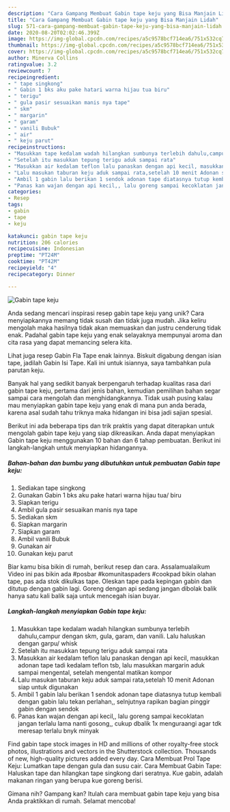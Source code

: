 ```yaml
---
description: "Cara Gampang Membuat Gabin tape keju yang Bisa Manjain Lidah"
title: "Cara Gampang Membuat Gabin tape keju yang Bisa Manjain Lidah"
slug: 571-cara-gampang-membuat-gabin-tape-keju-yang-bisa-manjain-lidah
date: 2020-08-20T02:02:46.399Z
image: https://img-global.cpcdn.com/recipes/a5c9578bcf714ea6/751x532cq70/gabin-tape-keju-foto-resep-utama.jpg
thumbnail: https://img-global.cpcdn.com/recipes/a5c9578bcf714ea6/751x532cq70/gabin-tape-keju-foto-resep-utama.jpg
cover: https://img-global.cpcdn.com/recipes/a5c9578bcf714ea6/751x532cq70/gabin-tape-keju-foto-resep-utama.jpg
author: Minerva Collins
ratingvalue: 3.2
reviewcount: 7
recipeingredient:
- " tape singkong"
- " Gabin 1 bks aku pake hatari warna hijau tua biru"
- " terigu"
- " gula pasir sesuaikan manis nya tape"
- " skm"
- " margarin"
- " garam"
- " vanili Bubuk"
- " air"
- " keju parut"
recipeinstructions:
- "Masukkan tape kedalam wadah hilangkan sumbunya terlebih dahulu,campur dengan skm, gula, garam, dan vanili. Lalu haluskan dengan garpu/ whisk"
- "Setelah itu masukkan tepung terigu aduk sampai rata"
- "Masukkan air kedalam teflon lalu panaskan dengan api kecil, masukkan adonan tape tadi kedalam teflon tsb, lalu masukkan margarin aduk sampai mengental, setelah mengental matikan kompor"
- "Lalu masukan taburan keju aduk sampai rata,setelah 10 menit Adonan siap untuk digunakan"
- "Ambil 1 gabin lalu berikan 1 sendok adonan tape diatasnya tutup kembali dengan gabin lalu tekan perlahan,, selnjutnya rapikan bagian pinggir gabin dengan sendok"
- "Panas kan wajan dengan api kecil,, lalu goreng sampai kecoklatan jangan terlalu lama nanti gosong,, cukup dbalik 1x menguraangi agar tdk meresap terlalu bnyk minyak"
categories:
- Resep
tags:
- gabin
- tape
- keju

katakunci: gabin tape keju 
nutrition: 206 calories
recipecuisine: Indonesian
preptime: "PT24M"
cooktime: "PT42M"
recipeyield: "4"
recipecategory: Dinner

---
```



![Gabin tape keju](https://img-global.cpcdn.com/recipes/a5c9578bcf714ea6/751x532cq70/gabin-tape-keju-foto-resep-utama.jpg)

Anda sedang mencari inspirasi resep gabin tape keju yang unik? Cara menyiapkannya memang tidak susah dan tidak juga mudah. Jika keliru mengolah maka hasilnya tidak akan memuaskan dan justru cenderung tidak enak. Padahal gabin tape keju yang enak selayaknya mempunyai aroma dan cita rasa yang dapat memancing selera kita.

Lihat juga resep Gabin Fla Tape enak lainnya. Biskuit digabung dengan isian tape, jadilah Gabin Isi Tape. Kali ini untuk isiannya, saya tambahkan pula parutan keju.

Banyak hal yang sedikit banyak berpengaruh terhadap kualitas rasa dari gabin tape keju, pertama dari jenis bahan, kemudian pemilihan bahan segar sampai cara mengolah dan menghidangkannya. Tidak usah pusing kalau mau menyiapkan gabin tape keju yang enak di mana pun anda berada, karena asal sudah tahu triknya maka hidangan ini bisa jadi sajian spesial.


Berikut ini ada beberapa tips dan trik praktis yang dapat diterapkan untuk mengolah gabin tape keju yang siap dikreasikan. Anda dapat menyiapkan Gabin tape keju menggunakan 10 bahan dan 6 tahap pembuatan. Berikut ini langkah-langkah untuk menyiapkan hidangannya.

<!--inarticleads1-->

##### Bahan-bahan dan bumbu yang dibutuhkan untuk pembuatan Gabin tape keju:

1. Sediakan  tape singkong
1. Gunakan  Gabin 1 bks aku pake hatari warna hijau tua/ biru
1. Siapkan  terigu
1. Ambil  gula pasir sesuaikan manis nya tape
1. Sediakan  skm
1. Siapkan  margarin
1. Siapkan  garam
1. Ambil  vanili Bubuk
1. Gunakan  air
1. Gunakan  keju parut


Biar kamu bisa bikin di rumah, berikut resep dan cara. Assalamualaikum Video ini pas bikin ada #posbar #komunitaspaders #cookpad bikin olahan tape, pas ada stok dikulkas tape. Oleskan tape pada kepingan gabin dan ditutup dengan gabin lagi. Goreng dengan api sedang jangan dibolak balik hanya satu kali balik saja untuk mencegah isian buyar. 

<!--inarticleads2-->

##### Langkah-langkah menyiapkan Gabin tape keju:

1. Masukkan tape kedalam wadah hilangkan sumbunya terlebih dahulu,campur dengan skm, gula, garam, dan vanili. Lalu haluskan dengan garpu/ whisk
1. Setelah itu masukkan tepung terigu aduk sampai rata
1. Masukkan air kedalam teflon lalu panaskan dengan api kecil, masukkan adonan tape tadi kedalam teflon tsb, lalu masukkan margarin aduk sampai mengental, setelah mengental matikan kompor
1. Lalu masukan taburan keju aduk sampai rata,setelah 10 menit Adonan siap untuk digunakan
1. Ambil 1 gabin lalu berikan 1 sendok adonan tape diatasnya tutup kembali dengan gabin lalu tekan perlahan,, selnjutnya rapikan bagian pinggir gabin dengan sendok
1. Panas kan wajan dengan api kecil,, lalu goreng sampai kecoklatan jangan terlalu lama nanti gosong,, cukup dbalik 1x menguraangi agar tdk meresap terlalu bnyk minyak


Find gabin tape stock images in HD and millions of other royalty-free stock photos, illustrations and vectors in the Shutterstock collection. Thousands of new, high-quality pictures added every day. Cara Membuat Prol Tape Keju: Lumatkan tape dengan gula dan susu cair. Cara Membuat Gabin Tape: Haluskan tape dan hilangkan tape singkong dari seratnya. Kue gabin, adalah makanan ringan yang berupa kue goreng berisi. 

Gimana nih? Gampang kan? Itulah cara membuat gabin tape keju yang bisa Anda praktikkan di rumah. Selamat mencoba!
